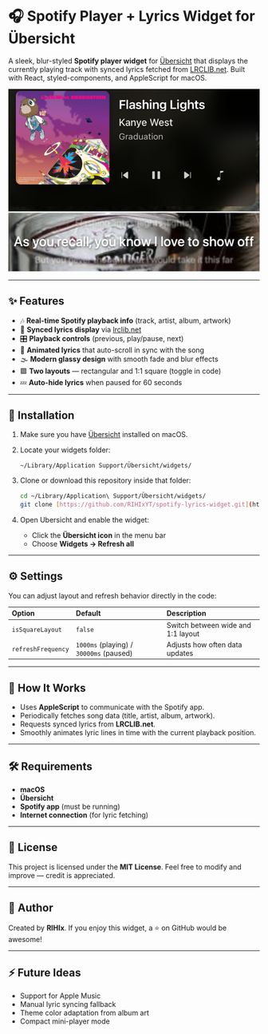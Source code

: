 # 🎧 Spotify Player + Lyrics Widget for Übersicht

A sleek, blur-styled **Spotify player widget** for [Übersicht](https://tracesof.net/uebersicht/) that displays the currently playing track with synced lyrics fetched from [LRCLIB.net](https://lrclib.net).
Built with React, styled-components, and AppleScript for macOS.

![screenshot](player_screenshot.png)
![screenshot0](lyrics_screenshot.png)

---

## ✨ Features

* 🎶 **Real-time Spotify playback info** (track, artist, album, artwork)
* 🧾 **Synced lyrics display** via [lrclib.net](https://lrclib.net)
* 🎛️ **Playback controls** (previous, play/pause, next)
* 💨 **Animated lyrics** that auto-scroll in sync with the song
* 🌫️ **Modern glassy design** with smooth fade and blur effects
* 🟪 **Two layouts** — rectangular and 1:1 square (toggle in code)
* 💤 **Auto-hide lyrics** when paused for 60 seconds

---

## 🧩 Installation

1.  Make sure you have [Übersicht](https://tracesof.net/uebersicht/) installed on macOS.

2.  Locate your widgets folder:
    ```
    ~/Library/Application Support/Übersicht/widgets/
    ```

3.  Clone or download this repository inside that folder:
    ```bash
    cd ~/Library/Application\ Support/Übersicht/widgets/
    git clone [https://github.com/RIHIxYT/spotify-lyrics-widget.git](https://github.com/RIHIxYT/spotify-lyrics-widget.git)
    ```

4.  Open Ubersicht and enable the widget:
    * Click the **Übersicht icon** in the menu bar
    * Choose **Widgets → Refresh all**

---

## ⚙️ Settings

You can adjust layout and refresh behavior directly in the code:

| Option | Default | Description |
| :--- | :--- | :--- |
| `isSquareLayout` | `false` | Switch between wide and 1:1 layout |
| `refreshFrequency` | `1000ms` (playing) / `30000ms` (paused) | Adjusts how often data updates |

---

## 🧠 How It Works

* Uses **AppleScript** to communicate with the Spotify app.
* Periodically fetches song data (title, artist, album, artwork).
* Requests synced lyrics from **LRCLIB.net**.
* Smoothly animates lyric lines in time with the current playback position.

---

## 🛠️ Requirements

* **macOS**
* **Übersicht**
* **Spotify app** (must be running)
* **Internet connection** (for lyric fetching)

---

## 📜 License

This project is licensed under the **MIT License**.
Feel free to modify and improve — credit is appreciated.

---

## 💬 Author

Created by **RIHIx**.
If you enjoy this widget, a ⭐ on GitHub would be awesome!

---

## ⚡ Future Ideas

* Support for Apple Music
* Manual lyric syncing fallback
* Theme color adaptation from album art
* Compact mini-player mode